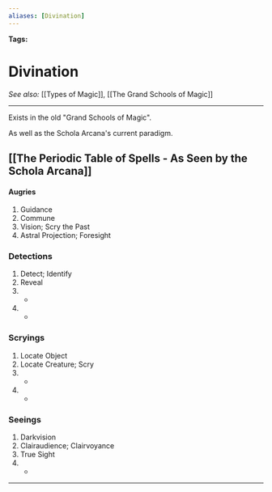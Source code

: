 ```yaml
---
aliases: [Divination]
---
```


**Tags:** 
# Divination
*See also:* [[Types of Magic]], [[The Grand Schools of Magic]]
___
Exists in the old "Grand Schools of Magic".

As well as the Schola Arcana's current paradigm.

## [[The Periodic Table of Spells - As Seen by the Schola Arcana]]
#### Augries
1. Guidance
2. Commune
3. Vision; Scry the Past
4. Astral Projection; Foresight

### Detections
1. Detect; Identify
2. Reveal
3. -
4. -

### Scryings
1. Locate Object
2. Locate Creature; Scry
3. -
4. -

### Seeings
1. Darkvision
2. Clairaudience; Clairvoyance
3. True Sight
4. -
- - - -